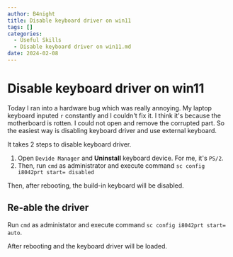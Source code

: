 ```yaml
---
author: B4night
title: Disable keyboard driver on win11
tags: []
categories:
  - Useful Skills
  - Disable keyboard driver on win11.md
date: 2024-02-08
---
```


# Disable keyboard driver on win11

Today I ran into a hardware bug which was really annoying. My laptop keyboard inputed `r` constantly and I couldn't fix it. I think it's because the motherboard is rotten. I could not open and remove the corrupted part. So the easiest way is disabling keyboard driver and use external keyboard.

It takes 2 steps to disable keyboard driver.

1.  Open `Devide Manager` and **Uninstall** keyboard device. For me, it's `PS/2`.
2.  Then, run `cmd` as administrator and execute command `sc config i8042prt start= disabled`

Then, after rebooting, the build-in keyboard will be disabled.

## Re-able the driver

Run `cmd` as administator and execute command `sc config i8042prt start= auto`.

After rebooting and the keyboard driver will be loaded.
